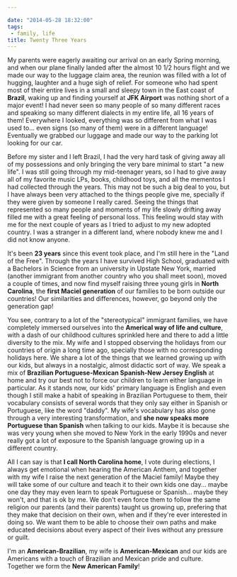 ```yaml
---

date: "2014-05-28 18:32:00"
tags:
 - family, life
title: Twenty Three Years
---
```


My parents were eagerly awaiting our arrival on an early Spring morning,
and when our plane finally landed after the almost 10 1/2 hours flight
and we made our way to the luggage claim area, the reunion was filled
with a lot of hugging, laughter and a huge sigh of relief. For someone
who had spent most of their entire lives in a small and sleepy town in
the East coast of **Brazil**, waking up and finding yourself at **JFK
Airport** was nothing short of a major event! I had never seen so many
people of so many different races and speaking so many different
dialects in my entire life, all 16 years of them! Everywhere I looked,
everything was so different from what I was used to... even signs (so
many of them) were in a different language! Eventually we grabbed our
luggage and made our way to the parking lot looking for our car.

Before my sister and I left Brazil, I had the very hard task of giving
away all of my possessions and only bringing the very bare minimal to
start "a new life". I was still going through my mid-teenager years, so
I had to give away all of my favorite music LPs, books, childhood toys,
and all the mementos I had collected through the years. This may not be
such a big deal to you, but I have always been very attached to the
things people give me, specially if they were given by someone I really
cared. Seeing the things that represented so many people and moments of
my life slowly drifting away filled me with a great feeling of personal
loss. This feeling would stay with me for the next couple of years as I
tried to adjust to my new adopted country. I was a stranger in a
different land, where nobody knew me and I did not know anyone.

It's been **23 years** since this event took place, and I'm still here
in the "Land of the Free". Through the years I have survived High
School, graduated with a Bachelors in Science from an university in
Upstate New York, married (another immigrant from another country who
you shall meet soon), moved a couple of times, and now find myself
raising three young girls in **North Carolina**, the **first Maciel
generation** of our families to be born outside our countries! Our
similarities and differences, however, go beyond only the generation
gap!

You see, contrary to a lot of the "stereotypical" immigrant families, we
have completely immersed ourselves into the **Americal way of life and
culture**, with a dash of our childhood cultures sprinkled here and
there to add a little diversity to the mix. My wife and I stopped
observing the holidays from our countries of origin a long time ago,
specially those with no corresponding holidays here. We share a lot of
the things that we learned growing up with our kids, but always in a
nostalgic, almost didactic sort of way. We speak a mix of **Brazilian
Portuguese-Mexican Spanish-New Jersey English** at home and try our best
not to force our children to learn either language in particular. As it
stands now, our kids' primary language is English and even though I
still make a habit of speaking in Brazilian Portuguese to them, their
vocabulary consists of several words that they only say either in
Spanish or Portuguese, like the word "daddy". My wife's vocabulary has
also gone through a very interesting transformation, and **she now
speaks more Portuguese than Spanish** when talking to our kids. Maybe it
is because she was very young when she moved to New York in the early
1990s and never really got a lot of exposure to the Spanish language
growing up in a different country.

All I can say is that **I call North Carolina home**, I vote during
elections, I always get emotional when hearing the American Anthem, and
together with my wife I raise the next generation of the Maciel family!
Maybe they will take some of our culture and teach it to their own kids
one day... maybe one day they may even learn to speak Portuguese or
Spanish... maybe they won't, and that is ok by me. We don't even force
them to follow the same religion our parents (and their parents) taught
us growing up, prefering that they make that decision on their own, when
and if they're ever interested in doing so. We want them to be able to
choose their own paths and make educated decisions about every aspect of
their lives without any pressure or guilt.

I'm an **American-Brazilian**, my wife is **American-Mexican** and our
kids are Americans with a touch of Brazilian and Mexican pride and
culture. Together we form the **New American Family**!
